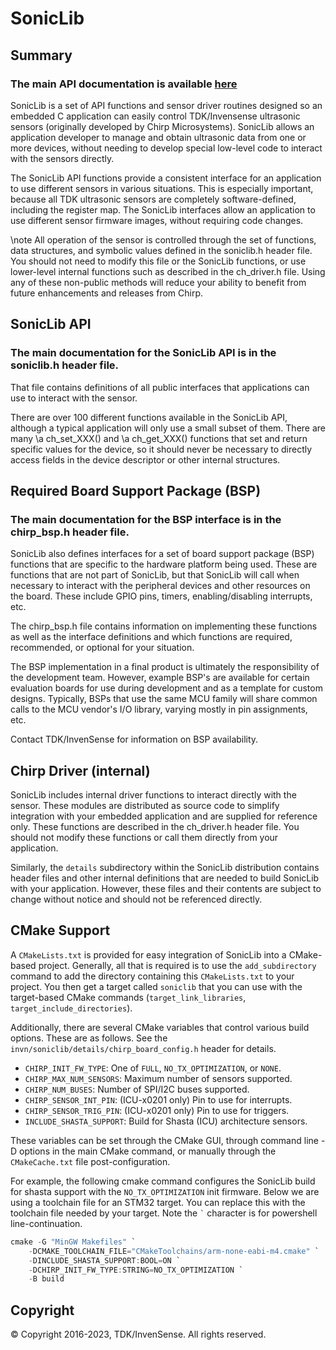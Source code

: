 # SonicLib

## Summary

### The main API documentation is available [here](https://tdk-invn-oss.github.io/ultrasonic.soniclib)

SonicLib is a set of API functions and sensor driver routines designed so
an embedded C application can easily control TDK/Invensense ultrasonic sensors (originally
developed by Chirp Microsystems).  SonicLib allows an application developer to manage and obtain 
ultrasonic data from one or more devices, without needing to develop special low-level code 
to interact with the sensors directly.

The SonicLib API functions provide a consistent interface for an application to use
different sensors in various situations.  This is especially important, because
all TDK ultrasonic sensors are completely software-defined, including the register map.  The
SonicLib interfaces allow an application to use different sensor firmware images,
without requiring code changes.

\note All operation of the sensor is controlled through the set of functions, data structures,
and symbolic values defined in the soniclib.h header file.  You should not need to modify this file 
or the SonicLib functions, or use lower-level internal functions such as described in 
the ch_driver.h file.  Using any of these non-public methods will reduce your ability to 
benefit from future enhancements and releases from Chirp.

## SonicLib API
### The main documentation for the SonicLib API is in the soniclib.h header file.
That file contains definitions of all public interfaces that applications can
use to interact with the sensor.

There are over 100 different functions available in the SonicLib API, although a typical 
application will only use a small subset of them.  There are many \a ch_set_XXX() and
\a ch_get_XXX() functions that set and return specific values for the device, so it should 
never be necessary to directly access fields in the device descriptor or other internal
structures.

## Required Board Support Package (BSP)
### The main documentation for the BSP interface is in the chirp_bsp.h header file.
SonicLib also defines interfaces for a set of board support package (BSP) 
functions that are specific to the hardware platform being used.  These are functions
that are not part of SonicLib, but that SonicLib will call when necessary
to interact with the peripheral devices and other resources on the board. 
These include GPIO pins, timers, enabling/disabling interrupts, etc.

The chirp_bsp.h file contains information on implementing these functions as well as
the interface definitions and which functions are required, recommended, or optional 
for your situation.

The BSP implementation in a final product is ultimately the responsibility of
the development team. However, example BSP's are available for certain 
evaluation boards for use during development and as a template for custom
designs.  Typically, BSPs that use the same MCU family will share common calls
to the MCU vendor's I/O library, varying mostly in pin assignments, etc.

Contact TDK/InvenSense for information on BSP availability.

## Chirp Driver (internal)
SonicLib includes internal driver functions to interact directly with the sensor.
These modules are distributed as source code to simplify integration with your embedded
application and are supplied for reference only.  These functions are described in the 
ch_driver.h header file.  You should not modify these functions or call them directly 
from your application.

Similarly, the `details` subdirectory within the SonicLib distribution contains
header files and other internal definitions that are needed to build SonicLib
with your application.  However, these files and their contents are subject
to change without notice and should not be referenced directly.

## CMake Support
A `CMakeLists.txt` is provided for easy integration of SonicLib into a CMake-based
project. Generally, all that is required is to use the `add_subdirectory`
command to add the directory containing this `CMakeLists.txt` to your project.
You then get a target called `soniclib` that you can use with the target-based
CMake commands (`target_link_libraries`, `target_include_directories`).

Additionally, there are several CMake variables that control various build
options. These are as follows. See the
`invn/soniclib/details/chirp_board_config.h` header for details.

* `CHIRP_INIT_FW_TYPE`: One of `FULL`, `NO_TX_OPTIMIZATION`, or `NONE`.
* `CHIRP_MAX_NUM_SENSORS`: Maximum number of sensors supported.
* `CHIRP_NUM_BUSES`: Number of SPI/I2C buses supported.
* `CHIRP_SENSOR_INT_PIN`: (ICU-x0201 only) Pin to use for interrupts.
* `CHIRP_SENSOR_TRIG_PIN`: (ICU-x0201 only) Pin to use for triggers.
* `INCLUDE_SHASTA_SUPPORT`: Build for Shasta (ICU) architecture sensors.

These variables can be set through the CMake GUI, through command line -D
options in the main CMake command, or manually through the `CMakeCache.txt` file
post-configuration.

For example, the following cmake command configures the SonicLib build for
shasta support with the `NO_TX_OPTIMIZATION` init firmware. Below we are using a
toolchain file for an STM32 target. You can replace this with the toolchain file
needed by your target. Note the `` ` `` character is for powershell
line-continuation.

```powershell
cmake -G "MinGW Makefiles" `
    -DCMAKE_TOOLCHAIN_FILE="CMakeToolchains/arm-none-eabi-m4.cmake" `
    -DINCLUDE_SHASTA_SUPPORT:BOOL=ON `
    -DCHIRP_INIT_FW_TYPE:STRING=NO_TX_OPTIMIZATION `
    -B build
```

## Copyright
&copy; Copyright 2016-2023, TDK/InvenSense.  All rights reserved.
